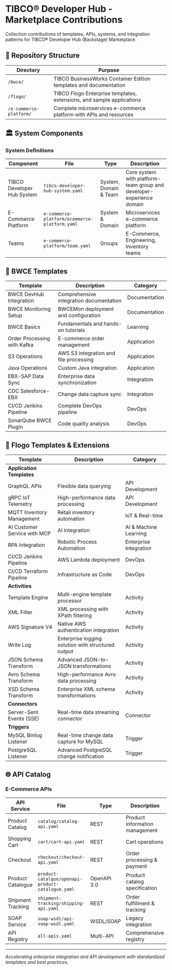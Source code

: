 # TIBCO® Developer Hub - Marketplace Contributions

Collection contributions of templates, APIs, systems, and integration patterns for TIBCO® Developer Hub (Backstage) Marketplace.

## 📂 Repository Structure

| Directory | Purpose |
|-----------|---------|
| `/bwce/` | TIBCO BusinessWorks Container Edition templates and documentation |
| `/flogo/` | TIBCO Flogo Enterprise templates, extensions, and sample applications |
| `/e-commerce-platform/` | Complete microservices e-commerce platform with APIs and resources |


## 🏛️ System Components

### System Definitions

| Component | File | Type | Description |
|-----------|------|------|-------------|
| TIBCO Developer Hub System | `tibco-developer-hub-system.yaml` | System, Domain & Team | Core system with platform-team group and developer-experience domain |
| E-Commerce Platform | `e-commerce-platform/ecommerce-platform.yaml` | System & Domain | Microservices e-commerce platform |
| Teams | `e-commerce-platform/team.yaml` | Groups | E-Commerce, Engineering, Inventory teams |


## 🚀 BWCE Templates 

| Template | Description | Category |
|----------|-------------|----------|
| BWCE DevHub Integration | Comprehensive integration documentation | Documentation |
| BWCE Monitoring Setup | BWCEMon deployment and configuration | Documentation |
| BWCE Basics | Fundamentals and hands-on tutorials | Learning |
| Order Processing with Kafka | E-commerce order management | Application |
| S3 Operations | AWS S3 integration and file processing | Application |
| Java Operations | Custom Java integration | Application |
| EBX-SAP Data Sync | Enterprise data synchronization | Integration |
| CDC Salesforce-EBX | Change data capture sync | Integration |
| CI/CD Jenkins Pipeline | Complete DevOps pipeline | DevOps |
| SonarQube BWCE Plugin | Code quality analysis | DevOps |

## 🎯 Flogo Templates & Extensions

| Template | Description | Category |
|----------|-------------|----------|
| **Application Templates** | | |
| GraphQL APIs | Flexible data querying | API Development |
| gRPC IoT Telemetry | High-performance data processing | API Development |
| MQTT Inventory Management | Retail inventory automation | IoT & Real-time |
| AI Customer Service with MCP | AI integration | AI & Machine Learning |
| RPA Integration | Robotic Process Automation | Enterprise Integration |
| CI/CD Jenkins Pipeline | AWS Lambda deployment | DevOps |
| CI/CD Terraform Pipeline | Infrastructure as Code | DevOps |
| **Activities** | | |
| Template Engine | Multi-engine template processor  | Activity |
| XML Filter | XML processing with XPath filtering | Activity |
| AWS Signature V4 | Native AWS authentication integration | Activity |
| Write Log | Enterprise logging solution with structured output | Activity |
| JSON Schema Transform | Advanced JSON-to-JSON transformations | Activity |
| Avro Schema Transform | High-performance Avro data processing | Activity |
| XSD Schema Transform | Enterprise XML schema transformations | Activity |
| **Connectors** | | |
| Server-Sent Events (SSE) | Real-time data streaming connector | Connector |
| **Triggers** | | |
| MySQL Binlog Listener | Real-time change data capture for MySQL | Trigger |
| PostgreSQL Listener | Advanced PostgreSQL change notification | Trigger |

## 🌐 API Catalog

### E-Commerce APIs

| API Service | File | Type | Description |
|-------------|------|------|-------------|
| Product Catalog | `catalog/catalog-api.yaml` | REST | Product information management |
| Shopping Cart | `cart/cart-api.yaml` | REST | Cart operations |
| Checkout | `checkout/checkout-api.yaml` | REST | Order processing & payment |
| Product Catalogue | `product-catalgue/openapi-product-catalogue.yaml` | OpenAPI 3.0 | Product catalog specification |
| Shipment Tracking | `shipment-tracking/shipping-api.yaml` | REST | Order fulfillment & tracking |
| SOAP Service | `soap-wsdl/api-soap-wsdl.yaml` | WSDL/SOAP | Legacy integration |
| API Registry | `all-apis.yaml` | Multi-API | Comprehensive registry |

---
*Accelerating enterprise integration and API development with standardized templates and best practices.*
